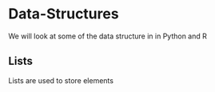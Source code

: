 # Data-Structures
We will look at some of the data structure in in Python and R
## Lists
Lists are used to store elements
